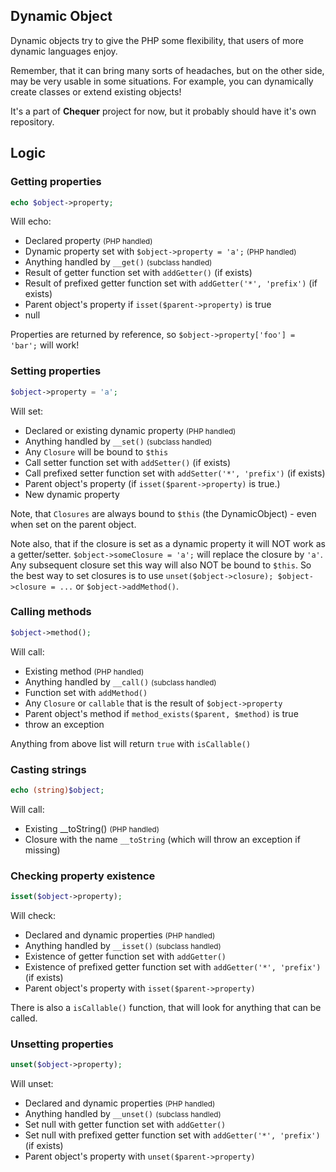 Dynamic Object
--------------

Dynamic objects try to give the PHP some flexibility, that users of more dynamic languages enjoy.

Remember, that it can bring many sorts of headaches, but on the other side, may be very usable in
some situations. For example, you can dynamically create classes or extend existing objects!

It's a part of **Chequer** project for now, but it probably should have it's own repository.

## Logic

### Getting properties
```php
echo $object->property;
```
Will echo:
* Declared property <small>(PHP handled)</small>
* Dynamic property set with `$object->property = 'a';` <small>(PHP handled)</small>
* Anything handled by `__get()` <small>(subclass handled)</small>
* Result of getter function set with `addGetter()` (if exists)
* Result of prefixed getter function set with `addGetter('*', 'prefix')` (if exists)
* Parent object's property if `isset($parent->property)` is true
* null

Properties are returned by reference, so `$object->property['foo'] = 'bar';` will work!

### Setting properties
```php
$object->property = 'a';
```
Will set:
* Declared or existing dynamic property <small>(PHP handled)</small>
* Anything handled by `__set()` <small>(subclass handled)</small>
* Any `Closure` will be bound to `$this`
* Call setter function set with `addSetter()` (if exists)
* Call prefixed setter function set with `addSetter('*', 'prefix')` (if exists)
* Parent object's property (if `isset($parent->property)` is true.)
* New dynamic property

Note, that `Closures` are always bound to `$this` (the DynamicObject) - even when set on the parent object.

Note also, that if the closure is set as a dynamic property it will NOT work as a getter/setter. 
`$object->someClosure = 'a';` will replace the closure by `'a'`. Any subsequent closure set this way
will also NOT be bound to `$this`. So the best way to set closures is to use `unset($object->closure); $object->closure = ...`
or `$object->addMethod()`.

### Calling methods
```php
$object->method();
```
Will call:
* Existing method <small>(PHP handled)</small>
* Anything handled by `__call()` <small>(subclass handled)</small>
* Function set with `addMethod()`
* Any `Closure` or `callable` that is the result of `$object->property`
* Parent object's method if `method_exists($parent, $method)` is true
* throw an exception

Anything from above list will return `true` with `isCallable()`

### Casting strings
```php
echo (string)$object;
```
Will call:
* Existing __toString() <small>(PHP handled)</small>
* Closure with the name `__toString` (which will throw an exception if missing)


### Checking property existence
```php
isset($object->property);
```
Will check:
* Declared and dynamic properties <small>(PHP handled)</small>
* Anything handled by `__isset()` <small>(subclass handled)</small>
* Existence of getter function set with `addGetter()`
* Existence of prefixed getter function set with `addGetter('*', 'prefix')` (if exists)
* Parent object's property with `isset($parent->property)`

There is also a `isCallable()` function, that will look for anything that can be called.


### Unsetting properties
```php
unset($object->property);
```
Will unset:
* Declared and dynamic properties <small>(PHP handled)</small>
* Anything handled by `__unset()` <small>(subclass handled)</small>
* Set null with getter function set with `addGetter()`
* Set null with prefixed getter function set with `addGetter('*', 'prefix')` (if exists)
* Parent object's property with `unset($parent->property)`

